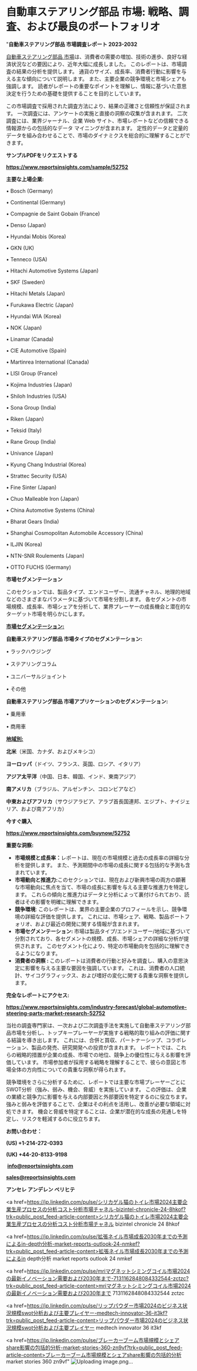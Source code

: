 # 自動車ステアリング部品 市場: 戦略、調査、および最良のポートフォリオ

"<strong>自動車ステアリング部品 市場調査レポート 2023-2032</strong>

<a href=https://www.reportsinsights.com/sample/52752>自動車ステアリング部品 市場</a>は、消費者の需要の増加、技術の進歩、良好な経済状況などの要因により、近年大幅に成長しました。 このレポートは、市場調査の結果の分析を提供します。 通貨のサイズ、成長率、消費者行動に影響を与える主な傾向について説明します。 また、主要企業の競争環境と市場シェアも強調します。 読者がレポートの重要なポイントを理解し、情報に基づいた意思決定を行うための基礎を提供することを目的としています。

この市場調査で採用された調査方法により、結果の正確さと信頼性が保証されます。 一次調査には、アンケートの実施と直接の洞察の収集が含まれます。 二次調査には、業界ジャーナル、企業 Web サイト、市場レポートなどの信頼できる情報源からの包括的なデータ マイニングが含まれます。 定性的データと定量的データを組み合わせることで、市場のダイナミクスを総合的に理解することができます。

<strong><b>サンプルPDFをリクエストする</b></strong>

<a href=https://www.reportsinsights.com/sample/52752><strong><u>https://www.reportsinsights.com/sample/52752</u></strong></a>

<strong>主要な上場企業:</strong>

• Bosch (Germany)

• Continental (Germany)

• Compagnie de Saint Gobain (France)

• Denso (Japan)

• Hyundai Mobis (Korea)

• GKN (UK)

• Tenneco (USA)

• Hitachi Automotive Systems (Japan)

• SKF (Sweden)

• Hitachi Metals (Japan)

• Furukawa Electric (Japan)

• Hyundai WIA (Korea)

• NOK (Japan)

• Linamar (Canada)

• CIE Automotive (Spain)

• Martinrea International (Canada)

• LISI Group (France)

• Kojima Industries (Japan)

• Shiloh Industries (USA)

• Sona Group (India)

• Riken (Japan)

• Teksid (Italy)

• Rane Group (India)

• Univance (Japan)

• Kyung Chang Industrial (Korea)

• Strattec Security (USA)

• Fine Sinter (Japan)

• Chuo Malleable Iron (Japan)

• China Automotive Systems (China)

• Bharat Gears (India)

• Shanghai Cosmopolitan Automobile Accessory (China)

• ILJIN (Korea)

• NTN-SNR Roulements (Japan)

• OTTO FUCHS (Germany)

<strong>市場セグメンテーション</strong>

このセクションでは、製品タイプ、エンドユーザー、流通チャネル、地理的地域などのさまざまなパラメータに基づいて市場を分割します。 各セグメントの市場規模、成長率、市場シェアを分析して、業界プレーヤーの成長機会と潜在的なターゲット市場を明らかにします。

<strong><u>市場セグメンテーション</u></strong><strong><u>:</u></strong>

<strong>自動車ステアリング部品 市場タイプのセグメンテーション:</strong>

• ラックハウジング

• ステアリングコラム

• ユニバーサルジョイント

• その他

<strong>自動車ステアリング部品 市場アプリケーションのセグメンテーション:</strong>

• 乗用車

• 商用車

<strong><u>地域別</u></strong><strong><u>:</u></strong>

<strong>北米</strong>（米国、カナダ、およびメキシコ）

<strong>ヨーロッパ</strong>（ドイツ、フランス、英国、ロシア、イタリア）

<strong>アジア太平洋</strong>（中国、日本、韓国、インド、東南アジア）

<strong>南アメリカ</strong>（ブラジル、アルゼンチン、コロンビアなど）

<strong>中東およびアフリカ</strong>（サウジアラビア、アラブ首長国連邦、エジプト、ナイジェリア、および南アフリカ）

<strong>今すぐ購入</strong>

<a href=https://www.reportsinsights.com/buynow/52752><strong><u>https://www.reportsinsights.com/buynow/52752</u></strong></a>

<strong>重要な洞察:</strong>
<ul>
  <li><strong>市場規模と成長率：</strong>レポートは、現在の市場規模と過去の成長率の詳細な分析を提供します。 また、予測期間中の市場の成長に関する包括的な予測も含まれています。</li>
  <li><strong>市場動向と推進力:</strong>このセクションでは、現在および新興市場の両方の顕著な市場動向に焦点を当て、市場の成長に影響を与える主要な推進力を特定します。 これらの傾向と推進力はデータと分析によって裏付けられており、読者はその影響を明確に理解できます。</li>
  <li><strong>競争環境</strong>: このレポートは、業界の主要企業のプロフィールを示し、競争環境の詳細な評価を提供します。 これには、市場シェア、戦略、製品ポートフォリオ、および最近の開発に関する情報が含まれます。</li>
  <li><strong>市場セグメンテーション: </strong>市場は製品タイプ/エンドユーザー/地域に基づいて分割されており、各セグメントの規模、成長、市場シェアの詳細な分析が提供されます。 このセグメント化により、特定の市場動向を包括的に理解できるようになります。</li>
  <li><strong>消費者の洞察 : </strong>このレポートは消費者の行動と好みを調査し、購入の意思決定に影響を与える主要な要因を強調しています。 これは、消費者の人口統計、サイコグラフィックス、および嗜好の変化に関する貴重な洞察を提供します。</li>
</ul>
<strong>完全なレポートにアクセス:</strong>

<a href=https://www.reportsinsights.com/industry-forecast/global-automotive-steering-parts-market-research-52752><strong><u><b>https://www.reportsinsights.com/industry-forecast/global-automotive-steering-parts-market-research-52752</b></u></strong></a>

当社の調査専門家は、一次および二次調査手法を実施して自動車ステアリング部品市場を分析し、トップキープレーヤーが実施する戦略的取り組みの評価に関する結論を導き出します。 これには、合併と買収、パートナーシップ、コラボレーション、製品の発売、研究開発への投資が含まれます。 レポートでは、これらの戦略的措置が企業の成長、市場での地位、競争上の優位性に与える影響を評価しています。 市場参加者が採用する戦略を理解することで、彼らの意図と市場全体の方向性についての貴重な洞察が得られます。

競争環境をさらに分析するために、レポートでは主要な市場プレーヤーごとにSWOT分析（強み、弱み、機会、脅威）を実施しています。 この評価は、企業の業績と競争力に影響を与える内部要因と外部要因を特定するのに役立ちます。 強みと弱みを評価することで、企業はその利点を活用し、改善が必要な領域に対処できます。 機会と脅威を特定することは、企業が潜在的な成長の見通しを特定し、リスクを軽減するのに役立ちます。

<strong>お問い合わせ：</strong>

<strong>(US) +1-214-272-0393</strong>

<strong>(UK) +44-20-8133-9198</strong>

<strong> </strong><a href=info@reportsinsights.com><strong><u>info@reportsinsights.com</u></strong></a>

<a href=sales@reportsinsights.com><strong><u>sales@reportsinsights.com</u></strong></a>

<strong>アンセレ アンデレン ベリヒテ</strong>

<a href=https://jp.linkedin.com/pulse/シリカゲル猫のトイレ市場2024主要企業生産プロセスの分析コスト分析市場チャネル-bizintel-chronicle-24-8hkof?trk=public_post_feed-article-content>シリカゲル猫のトイレ市場2024主要企業生産プロセスの分析コスト分析市場チャネル bizintel chronicle 24 8hkof</a>

<a href=https://jp.linkedin.com/pulse/拡張ネイル市場成長2030年までの予測によるin-depth分析-market-reports-outlook-24-nmkef?trk=public_post_feed-article-content>拡張ネイル市場成長2030年までの予測によるin depth分析 market reports outlook 24 nmkef</a>

<a href=https://jp.linkedin.com/pulse/mriマグネットシミングコイル市場2024の最新イノベーション需要および2030年まで-7131162848084332544-zctzc?trk=public_post_feed-article-content>mriマグネットシミングコイル市場2024の最新イノベーション需要および2030年まで 7131162848084332544 zctzc</a>

<a href=https://jp.linkedin.com/pulse/リップパウダー市場2024のビジネス状況規模swot分析および主要プレイヤー-medtech-innovator-36-it3kf?trk=public_post_feed-article-content>リップパウダー市場2024のビジネス状況規模swot分析および主要プレイヤー medtech innovator 36 it3kf</a>

<a href=https://jp.linkedin.com/pulse/ブレーカーブーム市場規模とシェアshare影響の包括的分析-market-stories-360-zn9vf?trk=public_post_feed-article-content>ブレーカーブーム市場規模とシェアshare影響の包括的分析 market stories 360 zn9vf</a>"
![Uploading image.png…]()
